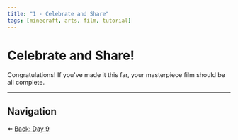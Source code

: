 ```yaml
---
title: "1 - Celebrate and Share"
tags: [minecraft, arts, film, tutorial]
---
```

# Celebrate and Share!

Congratulations! If you've made it this far, your masterpiece film should be all complete.

---

## Navigation

⬅️ [Back: Day 9](/minecraft_movie_course/Day-9/00_video_editing_voice_acting)
